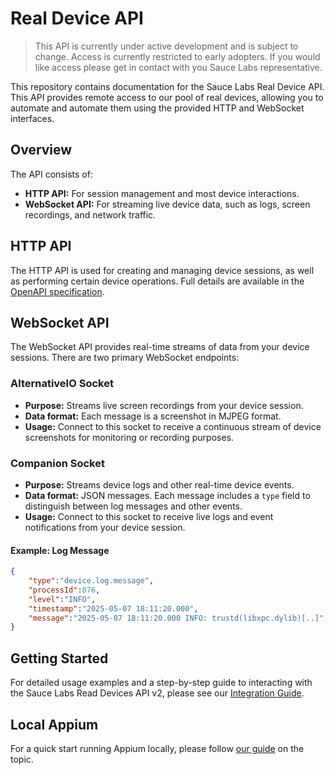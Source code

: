 # Real Device API
> This API is currently under active development and is subject to change. Access is currently restricted to early adopters. If you would like access please get in contact with you Sauce Labs representative.

This repository contains documentation for the Sauce Labs Real Device API. This API provides remote access to our pool of real devices, allowing you to automate and automate them using the provided HTTP and WebSocket interfaces.


## Overview
The API consists of:
- **HTTP API:** For session management and most device interactions.
- **WebSocket API:** For streaming live device data, such as logs, screen recordings, and network traffic.

## HTTP API
The HTTP API is used for creating and managing device sessions, as well as performing certain device operations. Full details are available in the [OpenAPI specification](open_api_specification.yaml).

## WebSocket API
The WebSocket API provides real-time streams of data from your device sessions. There are two primary WebSocket endpoints:

### AlternativeIO Socket
- **Purpose:** Streams live screen recordings from your device session.
- **Data format:** Each message is a screenshot in MJPEG format.
- **Usage:** Connect to this socket to receive a continuous stream of device screenshots for monitoring or recording purposes.

### Companion Socket
- **Purpose:** Streams device logs and other real-time device events.
- **Data format:** JSON messages. Each message includes a `type` field to distinguish between log messages and other events.
- **Usage:** Connect to this socket to receive live logs and event notifications from your device session.

#### Example: Log Message
```json
{
    "type":"device.log.message",
    "processId":876,
    "level":"INFO",
    "timestamp":"2025-05-07 18:11:20.000",
    "message":"2025-05-07 18:11:20.000 INFO: trustd(libxpc.dylib)[..]"
}
```

## Getting Started

For detailed usage examples and a step-by-step guide to interacting with the Sauce Labs Read Devices API v2, 
please see our [Integration Guide](INTEGRATION_GUIDE.md).

## Local Appium

For a quick start running Appium locally, please follow [our guide](./LOCAL_APPIUM.md) on the topic.
